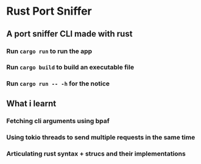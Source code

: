 # Rust Port Sniffer

## A port sniffer CLI made with rust

### Run `cargo run` to run the app

### Run `cargo build` to build an executable file

### Run `cargo run -- -h` for the notice

## What i learnt

### Fetching cli arguments using bpaf

### Using tokio threads to send multiple requests in the same time

### Articulating rust syntax + strucs and their implementations
